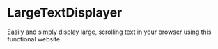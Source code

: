 # LargeTextDisplayer
Easily and simply display large, scrolling text in your browser using this functional website.
